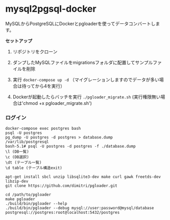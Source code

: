 # mysql2pgsql-docker
MySQLからPostgreSQLにDockerとpgloaderを使ってデータコンバートします。

**セットアップ**

1. リポジトリをクローン

2. ダンプしたMySQLファイルをmigrationsフォルダに配置してサンプルファイルを削除

3. 実行 `docker-compose up -d` （マイグレーションしますのでデータが多い場合は待ってから4を実行）

4. Dockerが起動したらバッチを実行 `./pgloader_migrate.sh` (実行権限無い場合は'chmod +x pgloader_migrate.sh')


### ログイン
```
docker-compose exec postgres bash
psql -U postgres
pg_dump -U postgres -d postgres > database.dump
/var/lib/postgresql
bash-5.1# psql -U postgres -d postgres -f ./database.dump
\l (DB一覧)
\c (DB選択)
\dt (テーブル一覧)
\d table (テーブル構造exit)

apt-get install sbcl unzip libsqlite3-dev make curl gawk freetds-dev libzip-dev
git clone https://github.com/dimitri/pgloader.git

cd /path/to/pgloader
make pgloader
./build/bin/pgloader --help
./build/bin/pgloader --debug mysql://user:password@mysql/database postgresql://postgres:root@localhost:5432/postgres
```
